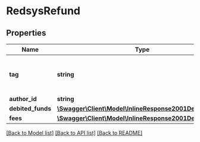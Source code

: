 # RedsysRefund

## Properties
Name | Type | Description | Notes
------------ | ------------- | ------------- | -------------
**tag** | **string** | Custom data that you can add to this item | [optional] 
**author_id** | **string** | A user&#39;s ID | [optional] 
**debited_funds** | [**\Swagger\Client\Model\InlineResponse2001DebitedFunds**](InlineResponse2001DebitedFunds.md) |  | [optional] 
**fees** | [**\Swagger\Client\Model\InlineResponse2001DebitedFunds**](InlineResponse2001DebitedFunds.md) |  | [optional] 

[[Back to Model list]](../README.md#documentation-for-models) [[Back to API list]](../README.md#documentation-for-api-endpoints) [[Back to README]](../README.md)


